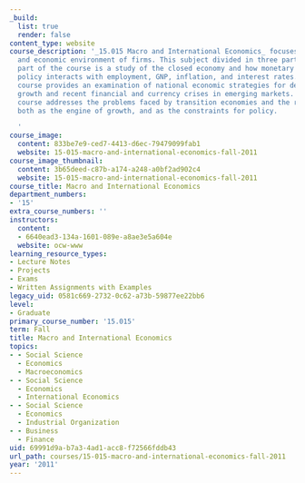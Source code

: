 ```yaml
---
_build:
  list: true
  render: false
content_type: website
course_description: '_15.015 Macro and International Economics_ focuses on the policy
  and economic environment of firms. This subject divided in three parts. The first
  part of the course is a study of the closed economy and how monetary and fiscal
  policy interacts with employment, GNP, inflation, and interest rates. Next, the
  course provides an examination of national economic strategies for development and
  growth and recent financial and currency crises in emerging markets. Finally, the
  course addresses the problems faced by transition economies and the role of institutions
  both as the engine of growth, and as the constraints for policy.

  '
course_image:
  content: 833be7e9-ced7-4413-d6ec-79479099fab1
  website: 15-015-macro-and-international-economics-fall-2011
course_image_thumbnail:
  content: 3b65deed-c87b-a174-a248-a0bf2ad902c4
  website: 15-015-macro-and-international-economics-fall-2011
course_title: Macro and International Economics
department_numbers:
- '15'
extra_course_numbers: ''
instructors:
  content:
  - 6640ead3-134a-1601-089e-a8ae3e5a604e
  website: ocw-www
learning_resource_types:
- Lecture Notes
- Projects
- Exams
- Written Assignments with Examples
legacy_uid: 0581c669-2732-0c62-a73b-59877ee22bb6
level:
- Graduate
primary_course_number: '15.015'
term: Fall
title: Macro and International Economics
topics:
- - Social Science
  - Economics
  - Macroeconomics
- - Social Science
  - Economics
  - International Economics
- - Social Science
  - Economics
  - Industrial Organization
- - Business
  - Finance
uid: 69991d9a-b7a3-4ad1-acc8-f72566fddb43
url_path: courses/15-015-macro-and-international-economics-fall-2011
year: '2011'
---
```

